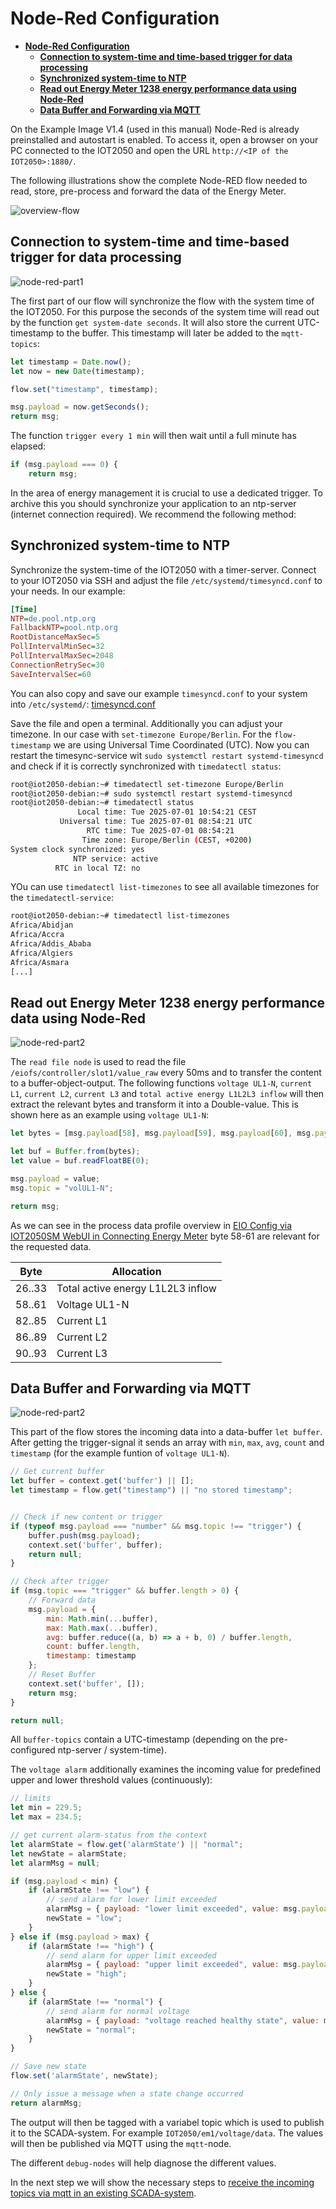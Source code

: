 # **Node-Red Configuration**

- [**Node-Red Configuration**](#node-red-configuration)
  - [**Connection to system-time and time-based trigger for data processing**](#connection-to-system-time-and-time-based-trigger-for-data-processing)
  - [**Synchronized system-time to NTP**](#synchronized-system-time-to-ntp)
  - [**Read out Energy Meter 1238 energy performance data using Node-Red**](#read-out-energy-meter-1238-energy-performance-data-using-node-red)
  - [**Data Buffer and Forwarding via MQTT**](#data-buffer-and-forwarding-via-mqtt)

On the Example Image V1.4 (used in this manual) Node-Red is already preinstalled and autostart is enabled. To access it, open a browser on your PC connected to the IOT2050 and open the URL `http://<IP of the IOT2050>:1880/`.

The following illustrations show the complete Node-RED flow needed to read, store, pre-process and forward the data of the Energy Meter.

![overview-flow](graphics/3-overview-flow.png)

## **Connection to system-time and time-based trigger for data processing**

![node-red-part1](graphics/3-nodered-part1.png)

The first part of our flow will synchronize the flow with the system time of the IOT2050. For this purpose the seconds of the system time will read out by the function `get system-date seconds`. It will also store the current UTC-timestamp to the buffer. This timestamp will later be added to the `mqtt-topics`:

```javascript
let timestamp = Date.now();
let now = new Date(timestamp);

flow.set("timestamp", timestamp);

msg.payload = now.getSeconds();
return msg;
```

The function `trigger every 1 min` will then wait until a full minute has elapsed:

```javascript
if (msg.payload === 0) {
    return msg;
```

In the area of energy management it is crucial to use a dedicated trigger. To archive this you should synchronize your application to an ntp-server (internet connection required). We recommend the following method:

## **Synchronized system-time to NTP**

Synchronize the system-time of the IOT2050 with a timer-server. Connect to your IOT2050 via SSH and adjust the file `/etc/systemd/timesyncd.conf` to your needs. In our example:

```ini
[Time]
NTP=de.pool.ntp.org
FallbackNTP=pool.ntp.org
RootDistanceMaxSec=5
PollIntervalMinSec=32
PollIntervalMaxSec=2048
ConnectionRetrySec=30
SaveIntervalSec=60
```

You can also copy and save our example `timesyncd.conf` to your system into `/etc/systemd/`: [timesyncd.conf](/src/timesynced.conf)

Save the file and open a terminal. Additionally you can adjust your timezone. In our case with `set-timezone Europe/Berlin`. For the `flow-timestamp` we are using Universal Time Coordinated (UTC). Now you can restart the timesync-service wit `sudo systemctl restart systemd-timesyncd` and check if it is correctly synchronized with `timedatectl status`:

```bash
root@iot2050-debian:~# timedatectl set-timezone Europe/Berlin
root@iot2050-debian:~# sudo systemctl restart systemd-timesyncd
root@iot2050-debian:~# timedatectl status
               Local time: Tue 2025-07-01 10:54:21 CEST
           Universal time: Tue 2025-07-01 08:54:21 UTC
                 RTC time: Tue 2025-07-01 08:54:21
                Time zone: Europe/Berlin (CEST, +0200)
System clock synchronized: yes
              NTP service: active
          RTC in local TZ: no

```

YOu can use `timedatectl list-timezones` to see all available timezones for the `timedatectl-service`:

```bash
root@iot2050-debian:~# timedatectl list-timezones
Africa/Abidjan
Africa/Accra
Africa/Addis_Ababa
Africa/Algiers
Africa/Asmara
[...]
```

## **Read out Energy Meter 1238 energy performance data using Node-Red**

![node-red-part2](graphics/3-nodered-part2.png)

The `read file node` is used to read the file `/eiofs/controller/slot1/value_raw` every 50ms and to transfer the content to a buffer-object-output. The following functions `voltage UL1-N`, `current L1`, `current L2`, `current L3` and `total active energy L1L2L3 inflow` will then extract the relevant bytes and transform it into a Double-value. This is shown here as an example using `voltage UL1-N`:

```javascript
let bytes = [msg.payload[58], msg.payload[59], msg.payload[60], msg.payload[61]];

let buf = Buffer.from(bytes);
let value = buf.readFloatBE(0);

msg.payload = value;
msg.topic = "volUL1-N";

return msg;
```

As we can see in the process data profile overview in [EIO Config via IOT2050SM WebUI in Connecting Energy Meter](/docs/README_ConnectingEnergyMeter.md) byte 58-61 are relevant for the requested data.

|Byte|Allocation|
|---|---|
|26..33|Total active energy L1L2L3 inflow|
|58..61|Voltage UL1-N|
|82..85|Current L1|
|86..89|Current L2|
|90..93|Current L3|

## **Data Buffer and Forwarding via MQTT**

![node-red-part2](graphics/3-nodered-part2.png)

This part of the flow stores the incoming data into a data-buffer `let buffer`. After getting the trigger-signal it sends an array with `min`, `max`, `avg`, `count` and `timestamp` (for the example funtion of `voltage UL1-N`).

```javascript
// Get current buffer
let buffer = context.get('buffer') || [];
let timestamp = flow.get("timestamp") || "no stored timestamp";


// Check if new content or trigger
if (typeof msg.payload === "number" && msg.topic !== "trigger") {
    buffer.push(msg.payload);
    context.set('buffer', buffer);
    return null;
}

// Check after trigger
if (msg.topic === "trigger" && buffer.length > 0) {
    // Forward data
    msg.payload = {
        min: Math.min(...buffer),
        max: Math.max(...buffer),
        avg: buffer.reduce((a, b) => a + b, 0) / buffer.length,
        count: buffer.length,
        timestamp: timestamp
    };
    // Reset Buffer
    context.set('buffer', []);
    return msg;
}

return null;
```

All `buffer-topics` contain a UTC-timestamp (depending on the pre-configured ntp-server / system-time).

The `voltage alarm` additionally examines the incoming value for predefined upper and lower threshold values (continuously):

```javascript
// limits
let min = 229.5;
let max = 234.5;

// get current alarm-status from the context
let alarmState = flow.get('alarmState') || "normal";
let newState = alarmState;
let alarmMsg = null;

if (msg.payload < min) {
    if (alarmState !== "low") {
        // send alarm for lower limit exceeded
        alarmMsg = { payload: "lower limit exceeded", value: msg.payload };
        newState = "low";
    }
} else if (msg.payload > max) {
    if (alarmState !== "high") {
        // send alarm for upper limit exceeded
        alarmMsg = { payload: "upper limit exceeded", value: msg.payload };
        newState = "high";
    }
} else {
    if (alarmState !== "normal") {
        // send alarm for normal voltage
        alarmMsg = { payload: "voltage reached healthy state", value: msg.payload };
        newState = "normal";
    }
}

// Save new state
flow.set('alarmState', newState);

// Only issue a message when a state change occurred
return alarmMsg;
```

The output will then be tagged with a variabel topic which is used to publish it to the SCADA-system. For example `IOT2050/em1/voltage/data`. The values will then be published via MQTT using the `mqtt`-node.

The different `debug-nodes` will help diagnose the different values.

In the next step we will show the necessary steps to [receive the incoming topics via mqtt in an existing SCADA-system](/docs/README_ScadaData.md).
